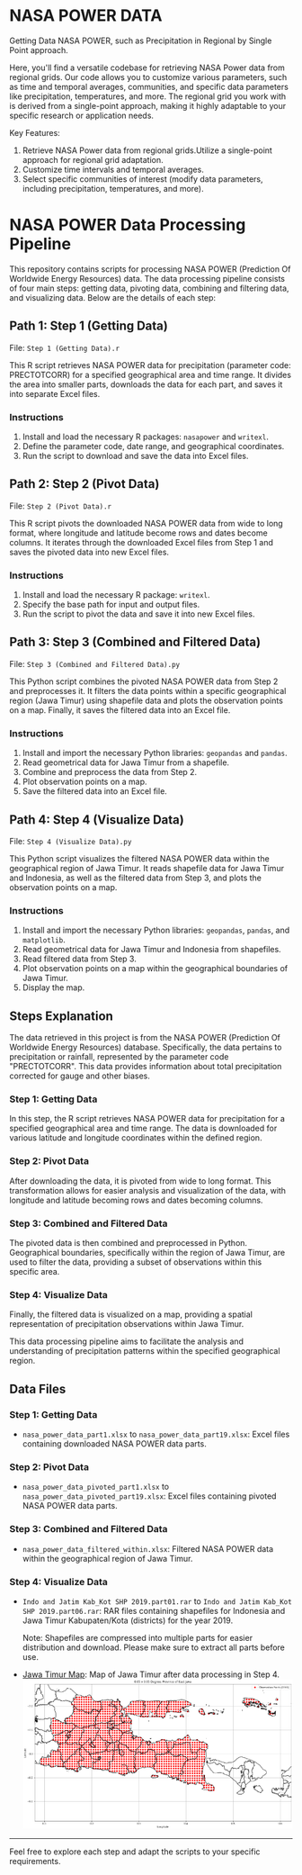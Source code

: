 # NASA POWER DATA
Getting Data NASA POWER, such as Precipitation in Regional by Single Point approach.

Here, you'll find a versatile codebase for retrieving NASA Power data from regional grids. Our code allows you to customize various parameters, such as time and temporal averages, communities, and specific data parameters like precipitation, temperatures, and more. The regional grid you work with is derived from a single-point approach, making it highly adaptable to your specific research or application needs.

Key Features:

1. Retrieve NASA Power data from regional grids.Utilize a single-point approach for regional grid adaptation.
2. Customize time intervals and temporal averages.
3. Select specific communities of interest (modify data parameters, including precipitation, temperatures, and more).

# NASA POWER Data Processing Pipeline

This repository contains scripts for processing NASA POWER (Prediction Of Worldwide Energy Resources) data. The data processing pipeline consists of four main steps: getting data, pivoting data, combining and filtering data, and visualizing data. Below are the details of each step:

## Path 1: Step 1 (Getting Data)

File: `Step 1 (Getting Data).r`

This R script retrieves NASA POWER data for precipitation (parameter code: PRECTOTCORR) for a specified geographical area and time range. It divides the area into smaller parts, downloads the data for each part, and saves it into separate Excel files.

### Instructions
1. Install and load the necessary R packages: `nasapower` and `writexl`.
2. Define the parameter code, date range, and geographical coordinates.
3. Run the script to download and save the data into Excel files.

## Path 2: Step 2 (Pivot Data)

File: `Step 2 (Pivot Data).r`

This R script pivots the downloaded NASA POWER data from wide to long format, where longitude and latitude become rows and dates become columns. It iterates through the downloaded Excel files from Step 1 and saves the pivoted data into new Excel files.

### Instructions
1. Install and load the necessary R package: `writexl`.
2. Specify the base path for input and output files.
3. Run the script to pivot the data and save it into new Excel files.

## Path 3: Step 3 (Combined and Filtered Data)

File: `Step 3 (Combined and Filtered Data).py`

This Python script combines the pivoted NASA POWER data from Step 2 and preprocesses it. It filters the data points within a specific geographical region (Jawa Timur) using shapefile data and plots the observation points on a map. Finally, it saves the filtered data into an Excel file.

### Instructions
1. Install and import the necessary Python libraries: `geopandas` and `pandas`.
2. Read geometrical data for Jawa Timur from a shapefile.
3. Combine and preprocess the data from Step 2.
4. Plot observation points on a map.
5. Save the filtered data into an Excel file.

## Path 4: Step 4 (Visualize Data)

File: `Step 4 (Visualize Data).py`

This Python script visualizes the filtered NASA POWER data within the geographical region of Jawa Timur. It reads shapefile data for Jawa Timur and Indonesia, as well as the filtered data from Step 3, and plots the observation points on a map.

### Instructions
1. Install and import the necessary Python libraries: `geopandas`, `pandas`, and `matplotlib`.
2. Read geometrical data for Jawa Timur and Indonesia from shapefiles.
3. Read filtered data from Step 3.
4. Plot observation points on a map within the geographical boundaries of Jawa Timur.
5. Display the map.

## Steps Explanation

The data retrieved in this project is from the NASA POWER (Prediction Of Worldwide Energy Resources) database. Specifically, the data pertains to precipitation or rainfall, represented by the parameter code "PRECTOTCORR". This data provides information about total precipitation corrected for gauge and other biases.

### Step 1: Getting Data

In this step, the R script retrieves NASA POWER data for precipitation for a specified geographical area and time range. The data is downloaded for various latitude and longitude coordinates within the defined region.

### Step 2: Pivot Data

After downloading the data, it is pivoted from wide to long format. This transformation allows for easier analysis and visualization of the data, with longitude and latitude becoming rows and dates becoming columns.

### Step 3: Combined and Filtered Data

The pivoted data is then combined and preprocessed in Python. Geographical boundaries, specifically within the region of Jawa Timur, are used to filter the data, providing a subset of observations within this specific area.

### Step 4: Visualize Data

Finally, the filtered data is visualized on a map, providing a spatial representation of precipitation observations within Jawa Timur.

This data processing pipeline aims to facilitate the analysis and understanding of precipitation patterns within the specified geographical region.


## Data Files

### Step 1: Getting Data
- `nasa_power_data_part1.xlsx` to `nasa_power_data_part19.xlsx`: Excel files containing downloaded NASA POWER data parts.

### Step 2: Pivot Data
- `nasa_power_data_pivoted_part1.xlsx` to `nasa_power_data_pivoted_part19.xlsx`: Excel files containing pivoted NASA POWER data parts.

### Step 3: Combined and Filtered Data
- `nasa_power_data_filtered_within.xlsx`: Filtered NASA POWER data within the geographical region of Jawa Timur.

### Step 4: Visualize Data
- `Indo and Jatim Kab_Kot SHP 2019.part01.rar` to `Indo and Jatim Kab_Kot SHP 2019.part06.rar`: RAR files containing shapefiles for Indonesia and Jawa Timur Kabupaten/Kota (districts) for the year 2019.

  Note: Shapefiles are compressed into multiple parts for easier distribution and download. Please make sure to extract all parts before use.

- [Jawa Timur Map](https://github.com/zenklinov/nasapower/blob/main/output_map.png): Map of Jawa Timur after data processing in Step 4.
![Jawa Timur Map](https://github.com/zenklinov/nasapower/blob/main/output_map.png)

---

Feel free to explore each step and adapt the scripts to your specific requirements.


